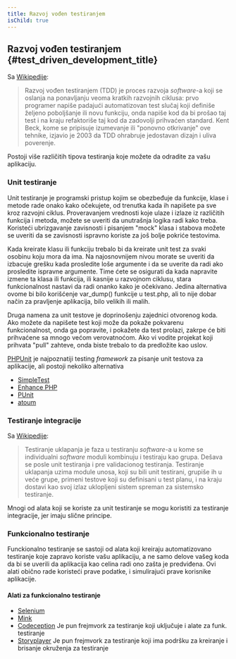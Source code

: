 ```yaml
---
title: Razvoj vođen testiranjem
isChild: true
---
```


## Razvoj vođen testiranjem {#test_driven_development_title}

Sa [Wikipedije](http://en.wikipedia.org/wiki/Test-driven_development):

> Razvoj vođen testiranjem (TDD) je proces razvoja _software_-a koji se oslanja na ponavljanju veoma kratkih razvojnih ciklusa: prvo programer napiše padajući automatizovan test slučaj koji definiše željeno poboljšanje ili novu funkciju, onda napiše kod da bi prošao taj test i na kraju refaktoriše taj kod da zadovolji prihvaćen standard. Kent Beck, kome se pripisuje izumevanje ili "ponovno otkrivanje" ove tehnike, izjavio je 2003 da TDD ohrabruje jedostavan dizajn i uliva poverenje.

Postoji više različitih tipova testiranja koje možete da odradite za vašu aplikaciju.

### Unit testiranje

Unit testiranje je programski pristup kojim se obezbeđuje da funkcije, klase i metode rade onako kako očekujete, od trenutka kada ih napišete pa sve kroz razvojni ciklus. Proveravanjem vrednosti koje ulaze i izlaze iz različitih funkcija i metoda, možete se uveriti da unutrašnja logika radi kako treba. Koristeći ubrizgavanje zavisnosti i pisanjem "mock" klasa i stabova možete se uveriti da se zavisnosti ispravno koriste za još bolje pokriće testovima.

Kada kreirate klasu ili funkciju trebalo bi da kreirate unit test za svaki osobinu koju mora da ima. Na najosnovnijem nivou morate se uveriti da izbacuje grešku kada prosledite loše argumente i da se uverite da radi ako prosledite ispravne argumente. Time ćete se osigurati da kada napravite izmene ta klasa ili funkcija, ili kasnije u razvojnom ciklusu, stara funkcionalnost nastavi da radi onanko kako je očekivano. Jedina alternativa ovome bi bilo korišćenje var_dump() funkcije u test.php, ali to nije dobar način za pravljenje aplikacija, bilo velikih ili malih.

Druga namena za unit testove je doprinošenju zajednici otvorenog koda. Ako možete da napišete test koji može da pokaže pokvarenu funkcionalnost, onda ga popravite, i pokažete da test prolazi, zakrpe će biti prihvaćene sa mnogo većom verovatnoćom. Ako vi vodite projekat koji prihvata "pull" zahteve, onda biste trebalo to da predložite kao uslov. 


[PHPUnit](http://phpunit.de) je najpoznatiji testing _framework_ za pisanje unit testova za aplikacije, ali postoji nekoliko alternativa

* [SimpleTest](http://simpletest.org)
* [Enhance PHP](http://www.enhance-php.com/)
* [PUnit](http://punit.smf.me.uk/)
* [atoum](https://github.com/atoum/atoum)

### Testiranje integracije

Sa [Wikipedije](http://en.wikipedia.org/wiki/Integration_testing):

> Testiranje uklapanja je faza u testiranju _software_-a u kome se individualni _software_ moduli kombinuju i testiraju kao grupa. Dešava se posle unit testiranja i pre validacionog testiranja. Testiranje uklapanja uzima module unosa, koji su bili unit testirani, grupiše ih u veće grupe, primeni testove koji su definisani u test planu, i na kraju dostavi kao svoj izlaz uklopljeni sistem spreman za sistemsko testiranje.

Mnogi od alata koji se koriste za unit testiranje se mogu koristiti za testiranje integracije, jer imaju slične principe.

### Funkcionalno testiranje

Funckionalno testiranje se sastoji od alata koji kreiraju automatizovano testiranje koje zapravo koriste vašu aplikaciju, a ne samo delove vašeg koda da bi se uverili da aplikacija kao celina radi ono zašta je predviđena. Ovi alati obično rade koristeći prave podatke, i simulirajući prave korisnike aplikacije. 

#### Alati za funkcionalno testiranje

* [Selenium](http://seleniumhq.com)
* [Mink](http://mink.behat.org)
* [Codeception](http://codeception.com) Je pun frejmvork za testiranje koji uključuje i alate za funk. testiranje
* [Storyplayer](http://datasift.github.io/storyplayer)  Je pun frejmvork za testiranje koji ima podršku za kreiranje i brisanje okruženja za testiranje
